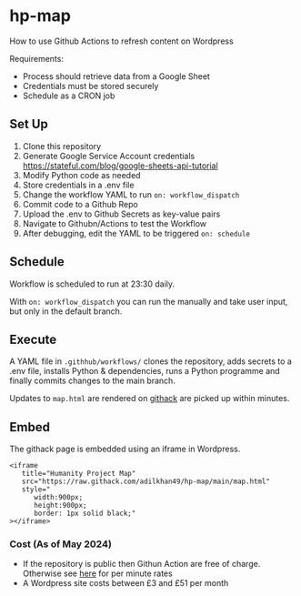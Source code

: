 # hp-map

How to use Github Actions to refresh content on Wordpress


Requirements:
- Process should retrieve data from a Google Sheet
- Credentials must be stored securely
- Schedule as a CRON job

## Set Up


1. Clone this repository
6. Generate Google Service Account credentials https://stateful.com/blog/google-sheets-api-tutorial
2. Modify Python code as needed
7. Store credentials in a .env file
8. Change the workflow YAML to run `on: workflow_dispatch`
9. Commit code to a Github Repo
10. Upload the .env to Github Secrets as key-value pairs
11. Navigate to Githubn/Actions to test the Workflow
12. After debugging, edit the YAML to be triggered `on: schedule`


## Schedule

Workflow is scheduled to run at 23:30 daily.

With `on: workflow_dispatch` you can run the manually and take user input, but only in the default branch.

## Execute

A YAML file in `.githhub/workflows/` clones the repository, adds secrets to a .env file, installs Python & dependencies, runs a Python programme and finally commits changes to the main branch. 

Updates to `map.html` are rendered on [githack](https://raw.githack.com/adilkhan49/hp-map/main/map.html) are picked up within minutes.

## Embed

The githack page is embedded using an iframe in Wordpress. 

```
<iframe
   title="Humanity Project Map"
   src="https://raw.githack.com/adilkhan49/hp-map/main/map.html"
   style="
      width:900px;
      height:900px;
      border: 1px solid black;"
></iframe>
```
 
### Cost (As of May 2024)

- If the repository is public then Githun Action are free of charge. Otherwise see [here](https://docs.github.com/en/billing/managing-billing-for-github-actions/about-billing-for-github-actions#per-minute-rates) for per minute rates
- A Wordpress site costs between £3 and £51 per month


